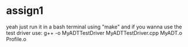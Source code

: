 # assign1

yeah just run it in a bash terminal using "make" and if you wanna use the test driver use:
g++ -o MyADTTestDriver MyADTTestDriver.cpp MyADT.o Profile.o

